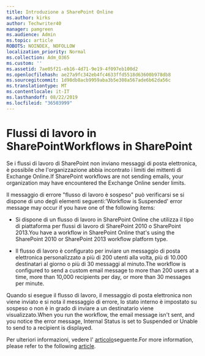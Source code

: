 ```yaml
---
title: Introduzione a SharePoint Online
ms.author: kirks
author: Techwriter40
manager: pamgreen
ms.audience: Admin
ms.topic: article
ROBOTS: NOINDEX, NOFOLLOW
localization_priority: Normal
ms.collection: Adm_O365
ms.custom: ''
ms.assetid: 7ae05f21-eb16-4d71-9e19-4f097eb100d2
ms.openlocfilehash: ae27a9fc342eb4fc4633ffd5518d63600b978db8
ms.sourcegitcommit: 1d98db8acb9959aba3b5e308a567ade6b62da56c
ms.translationtype: MT
ms.contentlocale: it-IT
ms.lasthandoff: 08/22/2019
ms.locfileid: "36503999"
---
```

# <a name="workflows-in-sharepoint"></a><span data-ttu-id="8b08b-102">Flussi di lavoro in SharePoint</span><span class="sxs-lookup"><span data-stu-id="8b08b-102">Workflows in SharePoint</span></span>

<span data-ttu-id="8b08b-103">Se i flussi di lavoro di SharePoint non inviano messaggi di posta elettronica, è possibile che l'organizzazione abbia incontrato i limiti dei mittenti di Exchange Online.</span><span class="sxs-lookup"><span data-stu-id="8b08b-103">If SharePoint workflows are not sending emails, your organization may have encountered the Exchange Online sender limits.</span></span>

<span data-ttu-id="8b08b-104">Il messaggio di errore "flusso di lavoro è sospeso" può verificarsi se si dispone di uno degli elementi seguenti:</span><span class="sxs-lookup"><span data-stu-id="8b08b-104">'Workflow is Suspended' error message may occur if you have one of the following items:</span></span>

- <span data-ttu-id="8b08b-105">Si dispone di un flusso di lavoro in SharePoint Online che utilizza il tipo di piattaforma per flussi di lavoro di SharePoint 2010 o SharePoint 2013.</span><span class="sxs-lookup"><span data-stu-id="8b08b-105">You have a workflow in SharePoint Online that's using the SharePoint 2010 or SharePoint 2013 workflow platform type.</span></span>

- <span data-ttu-id="8b08b-106">Il flusso di lavoro è configurato per inviare un messaggio di posta elettronica personalizzato a più di 200 utenti alla volta, più di 10.000 destinatari al giorno o più di 30 messaggi al minuto.</span><span class="sxs-lookup"><span data-stu-id="8b08b-106">The workflow is configured to send a custom email message to more than 200 users at a time, more than 10,000 recipients per day, or more than 30 messages per minute.</span></span>

<span data-ttu-id="8b08b-107">Quando si esegue il flusso di lavoro, il messaggio di posta elettronica non viene inviato e si nota il messaggio di errore, lo stato interno è impostato su sospeso o non è in grado di inviare a un destinatario viene visualizzato.</span><span class="sxs-lookup"><span data-stu-id="8b08b-107">When you run the workflow, the email message isn't sent, and you notice the error message, Internal Status is set to Suspended or Unable to send to a recipient is displayed.</span></span>

<span data-ttu-id="8b08b-108">Per ulteriori informazioni, vedere l' [articolo](https://support.office.com/article/-daily-email-limit-has-exceeded-and-your-workflow-has-been-suspended-or-unable-to-send-to-a-recipient-error-in-a-sharepoint-online-workflow-89d02169-5fa6-4259-affc-73edb6ca9fb6?ui=en-US&amp;rs=en-US&amp;ad=US)seguente.</span><span class="sxs-lookup"><span data-stu-id="8b08b-108">For more information, please refer to the following [article](https://support.office.com/article/-daily-email-limit-has-exceeded-and-your-workflow-has-been-suspended-or-unable-to-send-to-a-recipient-error-in-a-sharepoint-online-workflow-89d02169-5fa6-4259-affc-73edb6ca9fb6?ui=en-US&amp;rs=en-US&amp;ad=US).</span></span>

